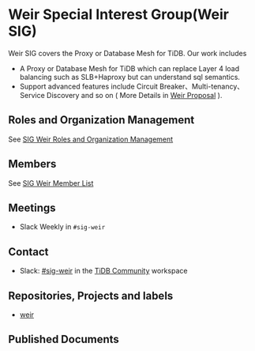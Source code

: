 # Weir Special Interest Group(Weir SIG)

Weir SIG covers the Proxy or Database Mesh for TiDB. Our work includes

* A Proxy or Database Mesh for TiDB which can replace Layer 4 load balancing such as SLB+Haproxy but can understand sql semantics.
* Support advanced features include Circuit Breaker、Multi-tenancy、Service Discovery and so on ( More Details in [Weir Proposal](https://github.com/pingcap/community/issues/287) ).

## Roles and Organization Management

See [SIG Weir Roles and Organization Management](./roles-and-organization-management.md)

## Members

See [SIG Weir Member List](./member-list.md)

## Meetings

* Slack Weekly in `#sig-weir`

## Contact

* Slack: [#sig-weir](https://slack.tidb.io/invite?team=tidb-community&channel=sig-weir&ref=community-sig) in the [TiDB Community](https://pingcap.com/tidbslack) workspace

## Repositories, Projects and labels

- [weir](https://github.com/pingcap-incubator/weir)

## Published Documents

